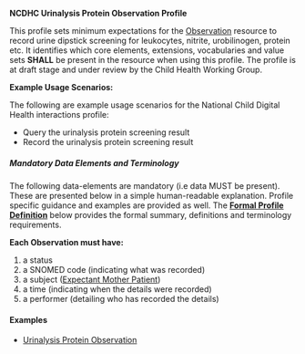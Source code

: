 **NCDHC Urinalysis Protein Observation Profile**

This profile sets minimum expectations for the [Observation] resource to record urine dipstick screening for leukocytes, nitrite, urobilinogen, protein etc. It identifies which core elements, extensions, vocabularies and value sets **SHALL** be present in the resource when using this profile. The profile is at draft stage and under review by the Child Health Working Group. 

**Example Usage Scenarios:**

The following are example usage scenarios for the National Child Digital Health interactions
profile:

-   Query the urinalysis protein screening result
-   Record the urinalysis protein screening result

##### Mandatory Data Elements and Terminology


The following data-elements are mandatory (i.e data MUST be present). These are presented below in a simple human-readable explanation.  Profile specific guidance and examples are provided as well.  The [**Formal Profile Definition**](#profile) below provides the  formal summary, definitions and terminology requirements.  

**Each Observation must have:**

1.  a status  
1.  a SNOMED code (indicating what was recorded)
1.  a subject ([Expectant Mother Patient])
1.  a time (indicating when the details were recorded)
1.	a performer (detailing who has recorded the details)





#### Examples


- [Urinalysis Protein Observation](ncdhc-observation-urinalysis-protein-example.html)

[Observation]: http://hl7.org/fhir/observation.html
[extensible]: http://hl7.org/fhir/terminologies.html#extensible
[General Guidance Section]: definitions.html
[Expectant Mother Patient]: http://build.fhir.org/ig/hl7au/au-fhir-childhealth/StructureDefinition-ncdhc-patient-expectant-mother.html

